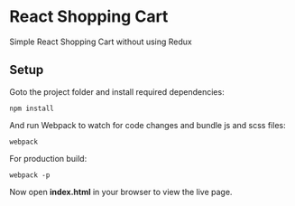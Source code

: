 # React Shopping Cart
Simple React Shopping Cart without using Redux

## Setup

Goto the project folder and install required dependencies:
```
npm install
```

And run Webpack to watch for code changes and bundle js and scss files:
```
webpack
```

For production build:

```
webpack -p
```

Now open **index.html** in your browser to view the live page.
